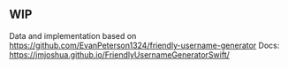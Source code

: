 ## WIP
Data and implementation based on https://github.com/EvanPeterson1324/friendly-username-generator
Docs: https://jmjoshua.github.io/FriendlyUsernameGeneratorSwift/
